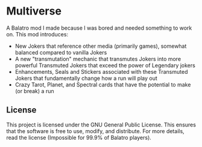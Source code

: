 # Multiverse
A Balatro mod I made because I was bored and needed something to work on.
This mod introduces:
 - New Jokers that reference other media (primarily games), somewhat balanced compared to vanilla Jokers
 - A new "transmutation" mechanic that transmutes Jokers into more powerful Transmuted Jokers that exceed the power of Legendary jokers
 - Enhancements, Seals and Stickers associated with these Transmuted Jokers that fundamentally change how a run will play out
 - Crazy Tarot, Planet, and Spectral cards that have the potential to make (or break) a run

## License
This project is licensed under the GNU General Public License. This ensures that the software is free to use, modify, and distribute. For more details, read the license (Impossible for 99.9% of Balatro players).